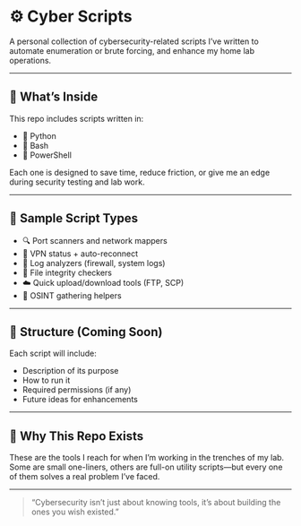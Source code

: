 # ⚙️ Cyber Scripts

A personal collection of cybersecurity-related scripts I’ve written to automate enumeration or brute forcing, and enhance my home lab operations.

---

## 🧠 What’s Inside

This repo includes scripts written in:
- 🐍 Python
- 🐚 Bash
- 📜 PowerShell

Each one is designed to save time, reduce friction, or give me an edge during security testing and lab work.

---

## 🧰 Sample Script Types
- 🔍 Port scanners and network mappers
- 🧠 VPN status + auto-reconnect
- 📡 Log analyzers (firewall, system logs)
- 🔐 File integrity checkers
- ☁️ Quick upload/download tools (FTP, SCP)
- 👀 OSINT gathering helpers

---

## 📁 Structure (Coming Soon)
Each script will include:
- Description of its purpose
- How to run it
- Required permissions (if any)
- Future ideas for enhancements

---

## 🚀 Why This Repo Exists

These are the tools I reach for when I’m working in the trenches of my lab. Some are small one-liners, others are full-on utility scripts—but every one of them solves a real problem I’ve faced.

---

> “Cybersecurity isn’t just about knowing tools, it’s about building the ones you wish existed.”
